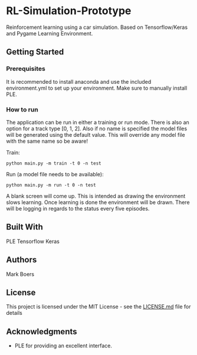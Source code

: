 # RL-Simulation-Prototype

Reinforcement learning using a car simulation. Based on Tensorflow/Keras and Pygame Learning Environment.

## Getting Started

### Prerequisites

It is recommended to install anaconda and use the included environment.yml to set up your environment. Make sure to manually install PLE.

### How to run

The application can be run in either a training or run mode. There is also an option for a track type [0, 1, 2]. Also if no name is specified the model files will be generated using the default value. This will override any model file with the same name so be aware!

Train:
```
python main.py -m train -t 0 -n test
```

Run (a model file needs to be available):
```
python main.py -m run -t 0 -n test
```

A blank screen will come up. This is intended as drawing the environment slows learning. Once learning is done the environment will be drawn. There will be logging in regards to the status every five episodes.

## Built With

PLE
Tensorflow
Keras

## Authors

Mark Boers

## License

This project is licensed under the MIT License - see the [LICENSE.md](LICENSE.md) file for details

## Acknowledgments

* PLE for providing an excellent interface.
